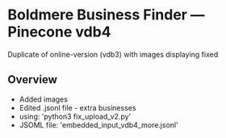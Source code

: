# Boldmere Business Finder — Pinecone vdb4

Duplicate of online-version (vdb3) with images displaying fixed

## Overview

- Added images
- Edited .jsonl file - extra businesses
- using: 'python3 fix_upload_v2.py'
- JSOML file: 'embedded_input_vdb4_more.jsonl'
